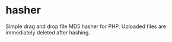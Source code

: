 # hasher
Simple drag and drop file MD5 hasher for PHP. Uploaded files are immediately deleted after hashing.
